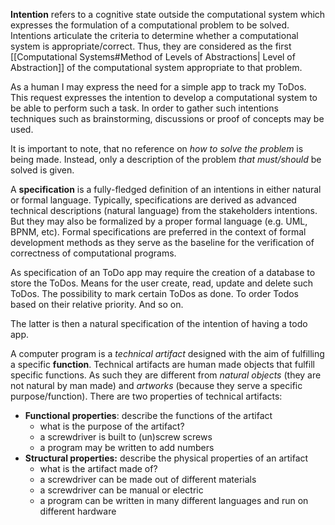 **Intention** refers to a cognitive state outside the computational system which expresses the formulation of a computational problem to be solved. Intentions articulate the criteria to determine whether a computational system is appropriate/correct. Thus, they are considered as the first [[Computational Systems#Method of Levels of Abstractions| Level of Abstraction]] of the computational system appropriate to that problem.

As a human I may express the need for a simple app to track my ToDos. This request expresses the intention to develop a computational system to be able to perform such a task. In order to gather such intentions techniques such as brainstorming, discussions or proof of concepts may be used.

It is important to note, that no reference on *how to solve the problem* is being made. Instead, only a description of the problem *that must/should* be solved is given.

A **specification** is a fully-fledged definition of an intentions in either natural or formal language. Typically, specifications are derived as advanced technical descriptions (natural language) from the stakeholders intentions. But they may also be formalized by a proper formal language (e.g. UML, BPNM, etc). Formal specifications are preferred in the context of formal development methods as they serve as the baseline for the verification of correctness of computational programs.

As specification of an ToDo app may require the creation of a database to store the ToDos. Means for the user create, read, update and delete such ToDos. The possibility to mark certain ToDos as done. To order Todos based on their relative priority. And so on.

The latter is then a natural specification of the intention of having a todo app.

A computer program is a *technical artifact* designed with the aim of fulfilling a specific **function**. Technical artifacts are human made objects that fulfill specific functions. As such they are different from *natural objects* (they are not natural by man made) and *artworks* (because they serve a specific purpose/function). There are two properties of technical artifacts:

- **Functional properties**: describe the functions of the artifact
	- what is the purpose of the artifact?
	- a screwdriver is built to (un)screw screws
	- a program may be written to add numbers
- **Structural properties:** describe the physical properties of an artifact
	- what is the artifact made of?
	- a screwdriver can be made out of different materials
	- a screwdriver can be manual or electric
	- a program can be written in many different languages and run on different hardware



